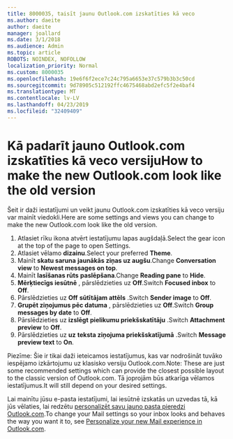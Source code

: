 ```yaml
---
title: 8000035, taisīt jaunu Outlook.com izskatīties kā veco
ms.author: daeite
author: daeite
manager: joallard
ms.date: 3/1/2018
ms.audience: Admin
ms.topic: article
ROBOTS: NOINDEX, NOFOLLOW
localization_priority: Normal
ms.custom: 8000035
ms.openlocfilehash: 19e6f6f2ece7c24c795a6653e37c579b3b3c50cd
ms.sourcegitcommit: 9d78905c512192ffc4675468abd2efc5f2e4baf4
ms.translationtype: MT
ms.contentlocale: lv-LV
ms.lasthandoff: 04/23/2019
ms.locfileid: "32409409"
---
```

# <a name="how-to-make-the-new-outlookcom-look-like-the-old-version"></a><span data-ttu-id="d3aa5-102">Kā padarīt jauno Outlook.com izskatīties kā veco versiju</span><span class="sxs-lookup"><span data-stu-id="d3aa5-102">How to make the new Outlook.com look like the old version</span></span>

<span data-ttu-id="d3aa5-103">Šeit ir daži iestatījumi un veikt jaunu Outlook.com izskatīties kā veco versiju var mainīt viedokli.</span><span class="sxs-lookup"><span data-stu-id="d3aa5-103">Here are some settings and views you can change to make the new Outlook.com look like the old version.</span></span>

1. <span data-ttu-id="d3aa5-104">Atlasiet rīku ikona atvērt iestatījumu lapas augšdaļā.</span><span class="sxs-lookup"><span data-stu-id="d3aa5-104">Select the gear icon at the top of the page to open Settings.</span></span>
2. <span data-ttu-id="d3aa5-105">Atlasiet vēlamo **dizainu**.</span><span class="sxs-lookup"><span data-stu-id="d3aa5-105">Select your preferred **Theme**.</span></span>
3. <span data-ttu-id="d3aa5-106">Mainīt **skatu saruna** **jaunākās ziņas uz augšu**.</span><span class="sxs-lookup"><span data-stu-id="d3aa5-106">Change **Conversation view** to **Newest messages on top**.</span></span>
4. <span data-ttu-id="d3aa5-107">Mainīt **lasīšanas rūts** **paslēpšana**.</span><span class="sxs-lookup"><span data-stu-id="d3aa5-107">Change **Reading pane** to **Hide**.</span></span>
5. <span data-ttu-id="d3aa5-108">**Mērķtiecīgs iesūtnē** , pārslēdzieties uz **Off**.</span><span class="sxs-lookup"><span data-stu-id="d3aa5-108">Switch **Focused inbox** to **Off**.</span></span>
6. <span data-ttu-id="d3aa5-109">Pārslēdzieties uz **Off** **sūtītājam attēls** .</span><span class="sxs-lookup"><span data-stu-id="d3aa5-109">Switch **Sender image** to **Off**.</span></span> 
7. <span data-ttu-id="d3aa5-110">**Grupēt ziņojumus pēc datuma** , pārslēdzieties uz **Off**.</span><span class="sxs-lookup"><span data-stu-id="d3aa5-110">Switch **Group messages by date** to **Off**.</span></span> 
8. <span data-ttu-id="d3aa5-111">Pārslēdzieties uz **izslēgt** **pielikumu priekšskatītāju** .</span><span class="sxs-lookup"><span data-stu-id="d3aa5-111">Switch **Attachment preview** to **Off**.</span></span> 
9. <span data-ttu-id="d3aa5-112">Pārslēdzieties uz **uz** **teksta ziņojuma priekšskatījumā** .</span><span class="sxs-lookup"><span data-stu-id="d3aa5-112">Switch **Message preview text** to **On**.</span></span>

<span data-ttu-id="d3aa5-113">Piezīme: Šie ir tikai daži ieteicamos iestatījumus, kas var nodrošināt tuvāko iespējamo izkārtojumu uz klasisko versiju Outlook.com.</span><span class="sxs-lookup"><span data-stu-id="d3aa5-113">Note: These are just some recommended settings which can provide the closest possible layout to the classic version of Outlook.com.</span></span> <span data-ttu-id="d3aa5-114">Tā joprojām būs atkarīga vēlamos iestatījumus.</span><span class="sxs-lookup"><span data-stu-id="d3aa5-114">It will still depend on your desired settings.</span></span>

<span data-ttu-id="d3aa5-115">Lai mainītu jūsu e-pasta iestatījumi, lai iesūtnē izskatās un uzvedas tā, kā jūs vēlaties, lai redzētu [personalizēt savu jauno pasta pieredzi Outlook.com](https://support.office.com/article/b41c2ecb-f23c-42b3-b7f8-659646d5e58c).</span><span class="sxs-lookup"><span data-stu-id="d3aa5-115">To change your Mail settings so your inbox looks and behaves the way you want it to, see [Personalize your new Mail experience in Outlook.com](https://support.office.com/article/b41c2ecb-f23c-42b3-b7f8-659646d5e58c).</span></span>